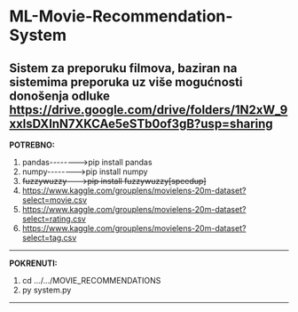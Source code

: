 # ML-Movie-Recommendation-System
Sistem za preporuku filmova, baziran na sistemima preporuka uz više mogućnosti donošenja odluke
https://drive.google.com/drive/folders/1N2xW_9xxlsDXInN7XKCAe5eSTb0of3gB?usp=sharing
------------------------------------------------------------------------------------------------
**POTREBNO:**
1.  pandas-------->pip install pandas
2.   numpy-------->pip install numpy
3. ~~fuzzywuzzy--->pip install fuzzywuzzy[speedup]~~
4. https://www.kaggle.com/grouplens/movielens-20m-dataset?select=movie.csv 
5. https://www.kaggle.com/grouplens/movielens-20m-dataset?select=rating.csv
6. https://www.kaggle.com/grouplens/movielens-20m-dataset?select=tag.csv
------------------------------------------------------------------------------------------------
**POKRENUTI:**
1.  cd .../.../MOVIE_RECOMMENDATIONS
2.  py system.py
------------------------------------------------------------------------------------------------
